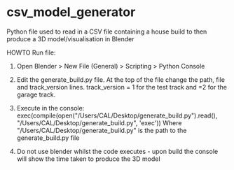 # csv_model_generator
Python file used to read in a CSV file containing a house build to then produce a 3D model/visualisation in Blender

HOWTO Run file:

1) Open Blender > New File (General) > Scripting > Python Console

2) Edit the generate_build.py file. At the top of the file change the path, file and track_version lines. track_version = 1 for the test track and =2 for the garage track.

3) Execute in the console:  exec(compile(open("/Users/CAL/Desktop/generate_build.py").read(), "/Users/CAL/Desktop/generate_build.py", 'exec'))
   Where "/Users/CAL/Desktop/generate_build.py" is the path to the generate_build.py file

4) Do not use blender whilst the code executes - upon build the console will show the time taken to produce the 3D model
